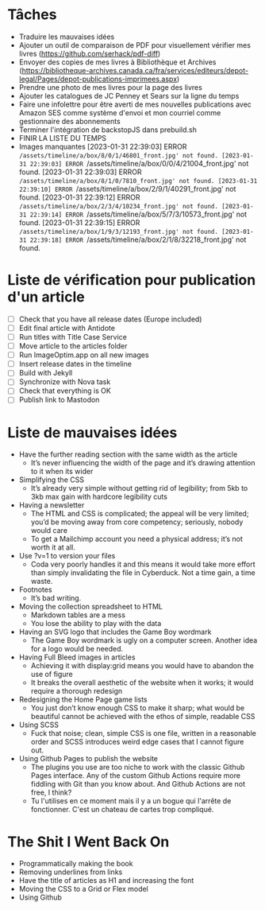 # Tâches
- Traduire les mauvaises idées
- Ajouter un outil de comparaison de PDF pour visuellement vérifier mes livres (https://github.com/serhack/pdf-diff)
- Envoyer des copies de mes livres à Bibliothèque et Archives (https://bibliotheque-archives.canada.ca/fra/services/editeurs/depot-legal/Pages/depot-publications-imprimees.aspx)
- Prendre une photo de mes livres pour la page des livres
- Ajouter les catalogues de JC Penney et Sears sur la ligne du temps
- Faire une infolettre pour être averti de mes nouvelles publications avec Amazon SES comme système d'envoi et mon courriel comme gestionnaire des abonnements
- Terminer l'intégration de backstopJS dans prebuild.sh
- FINIR LA LISTE DU TEMPS
- Images manquantes
[2023-01-31 22:39:03] ERROR `/assets/timeline/a/box/8/0/1/46801_front.jpg' not found.
[2023-01-31 22:39:03] ERROR `/assets/timeline/a/box/0/0/4/21004_front.jpg' not found.
[2023-01-31 22:39:03] ERROR `/assets/timeline/a/box/8/1/0/7810_front.jpg' not found.
[2023-01-31 22:39:10] ERROR `/assets/timeline/a/box/2/9/1/40291_front.jpg' not found.
[2023-01-31 22:39:12] ERROR `/assets/timeline/a/box/2/3/4/10234_front.jpg' not found.
[2023-01-31 22:39:14] ERROR `/assets/timeline/a/box/5/7/3/10573_front.jpg' not found.
[2023-01-31 22:39:15] ERROR `/assets/timeline/a/box/1/9/3/12193_front.jpg' not found.
[2023-01-31 22:39:18] ERROR `/assets/timeline/a/box/2/1/8/32218_front.jpg' not found.
    

# Liste de vérification pour publication d'un article
- [ ] Check that you have all release dates (Europe included)
- [ ] Edit final article with Antidote
- [ ] Run titles with Title Case Service
- [ ] Move article to the articles folder
- [ ] Run ImageOptim.app on all new images
- [ ] Insert release dates in the timeline
- [ ] Build with Jekyll
- [ ] Synchronize with Nova task
- [ ] Check that everything is OK
- [ ] Publish link to Mastodon

# Liste de mauvaises idées
- Have the further reading section with the same width as the article
    - It’s never influencing the width of the page and it’s drawing attention to it when its wider
- Simplifying the CSS
    - It’s already very simple without getting rid of legibility; from 5kb to 3kb max gain with hardcore legibility cuts
- Having a newsletter
    - The HTML and CSS is complicated; the appeal will be very limited; you’d be moving away from core competency; seriously, nobody would care
    - To get a Mailchimp account you need a physical address; it’s not worth it at all.
- Use ?v=1 to version your files
    - Coda very poorly handles it and this means it would take more effort than simply invalidating the file in Cyberduck. Not a time gain, a time waste.
- Footnotes
    - It’s bad writing.
- Moving the collection spreadsheet to HTML
    - Markdown tables are a mess
    - You lose the ability to play with the data
- Having an SVG logo that includes the Game Boy wordmark
    - The Game Boy wordmark is ugly on a computer screen. Another idea for a logo would be needed.
- Having Full Bleed images in articles
    - Achieving it with display:grid means you would have to abandon the use of figure
    - It breaks the overall aesthetic of the website when it works; it would require a thorough redesign
- Redesigning the Home Page game lists
    - You just don’t know enough CSS to make it sharp; what would be beautiful cannot be achieved with the ethos of simple, readable CSS
- Using SCSS
    - Fuck that noise; clean, simple CSS is one file, written in a reasonable order and SCSS introduces weird edge cases that I cannot figure out.
- Using Github Pages to publish the website
    - The plugins you use are too niche to work with the classic Github Pages interface. Any of the custom Github Actions require more fiddling with Git than you know about. And Github Actions are not free, I think?
    - Tu l'utilises en ce moment mais il y a un bogue qui l'arrête de fonctionner. C'est un chateau de cartes trop compliqué.

# The Shit I Went Back On
- Programmatically making the book
- Removing underlines from links
- Have the title of articles as H1 and increasing the font
- Moving the CSS to a Grid or Flex model
- Using Github